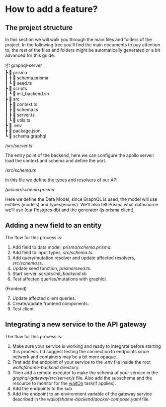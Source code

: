 # How to add a feature?

## The project structure

In this section we will walk you through the main files and folders of the project. In the following tree you'll find the main documents to pay attention to, the rest of the files and folders might be automatically generated or a bit advanced for this guide:

📦 graphql-server <br>
┣ 📂 prisma <br>
┃ ┣ 📜 schema.prisma <br>
┃ ┗ 📜 seed.ts <br>
┣ 📂 scripts <br>
┃ ┗ 📜 init_backend.sh <br>
┣ 📂 src <br>
┃ ┣ 📜 context.ts <br>
┃ ┣ 📜 schema.ts <br>
┃ ┣ 📜 server.ts <br>
┃ ┗ 📜 utils.ts <br>
┣ 📜 .env <br>
┣ 📜 package.json <br>
┗ 📜 schema.graphql <br>

_/src/server.ts_

The entry point of the backend, here we can configure the apollo server: load the context and schema and define the port.

_/src/schema.ts_

In this file we define the types and resolvers of our API.

_/prisma/schema.prisma_

Here we define the Data Model, since GraphQL is used, the model will use entities (models) and types(enums). We'll also tell Prisma what datasource we'll use (our Postgres db) and the generator (js prisma client).

## Adding a new field to an entity

The flow for this process is:

1. Add field to data model, _prisma/schema.prisma_.
2. Add field to input types, _src/schema.ts_.
3. Add query/mutation resolver and update affected resolvers, _src/schema.ts_.
4. Update seed function, _prisma/seed.ts_.
5. Start server, _scripts/init_backend.sh_
6. Test affected queries/mutations with graphiql.

(Frontend)

7. Update affected client queries.
8. Create/update frontend components.
9. Test client.

## Integrating a new service to the API gateway

The flow for this process is:

1. Make sure your service is working and ready to integrate before starting this process. I'd suggest testing the connection to endpoints since network and containers may be a bit more opaque.
2. First add the endpoint of your service to the _.env_ file inside the root _wallofshame-backend_ directory.
3. Then add a remote executor to make the schema of your service in the _graphql-gateway/src/server.js_ file. Also add the subschema and the resource to monitor for the [waitOn](https://www.npmjs.com/package/wait-on) task(if applies).
4. Add the endpoints to the sub
5. Add the endpoint to an environment variable of the gateway service described in the _wallofshame-backend/docker-compose.yaml_ file. 
